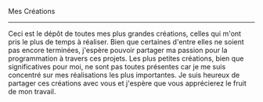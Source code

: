 Mes Créations

--------------------------------------------------------------

Ceci est le dépôt de toutes mes plus grandes créations, celles qui m'ont pris le plus de temps à réaliser. Bien que certaines d'entre elles ne soient pas encore terminées, j'espère pouvoir partager ma passion pour la programmation à travers ces projets. Les plus petites créations, bien que significatives pour moi, ne sont pas toutes présentes car je me suis concentré sur mes réalisations les plus importantes. Je suis heureux de partager ces créations avec vous et j'espère que vous apprécierez le fruit de mon travail.
